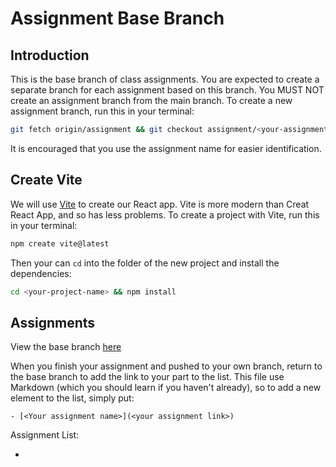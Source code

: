 # Assignment Base Branch

## Introduction

This is the base branch of class assignments. You are expected to create a
separate branch for each assignment based on this branch. You MUST NOT create an
assignment branch from the main branch. To create a new assignment branch, run
this in your terminal:

```sh
git fetch origin/assignment && git checkout assignment/<your-assignment-name> origin/assignment
```

It is encouraged that you use the assignment name for easier identification.

## Create Vite

We will use [Vite](https://vite.dev/guide/) to create our React app.
Vite is more modern than Creat React App, and so has less problems.
To create a project with Vite, run this in your terminal:

```sh
npm create vite@latest
```

Then your can `cd` into the folder of the new project and install
the dependencies:

```sh
cd <your-project-name> && npm install
```

## Assignments

View the base branch [here](https://github.com/nananguyen15/FA25_FER202_GROUP_5/tree/assignment)

When you finish your assignment and pushed to your own branch, return to the
base branch to add the link to your part to the list. This file use Markdown
(which you should learn if you haven't already), so to add a new element to
the list, simply put:

```
- [<Your assignment name>](<your assignment link>)
```

Assignment List:

-
